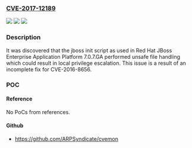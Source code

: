 ### [CVE-2017-12189](https://cve.mitre.org/cgi-bin/cvename.cgi?name=CVE-2017-12189)
![](https://img.shields.io/static/v1?label=Product&message=Red%20Hat%20JBoss%20Enterprise%20Application%20Platform&color=blue)
![](https://img.shields.io/static/v1?label=Version&message=n%2Fa&color=blue)
![](https://img.shields.io/static/v1?label=Vulnerability&message=CWE-282&color=brighgreen)

### Description

It was discovered that the jboss init script as used in Red Hat JBoss Enterprise Application Platform 7.0.7.GA performed unsafe file handling which could result in local privilege escalation. This issue is a result of an incomplete fix for CVE-2016-8656.

### POC

#### Reference
No PoCs from references.

#### Github
- https://github.com/ARPSyndicate/cvemon

